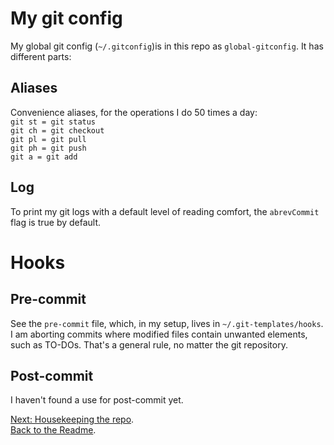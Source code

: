 # My git config
My global git config (`~/.gitconfig`)is in this repo as `global-gitconfig`. It has different parts:
## Aliases
Convenience aliases, for the operations I do 50 times a day:  
`git st = git status`  
`git ch = git checkout`  
`git pl = git pull`  
`git ph = git push`  
`git a = git add`  

## Log
To print my git logs with a default level of reading comfort, the `abrevCommit` flag is true by default.

# Hooks

## Pre-commit
See the `pre-commit` file, which, in my setup, lives in `~/.git-templates/hooks`.  
I am aborting commits where modified files contain unwanted elements, such as TO-DOs.
That's a general rule, no matter the git repository.

## Post-commit
I haven't found a use for post-commit yet.

[Next: Housekeeping the repo](housekeeping.md).  
[Back to the Readme](README.md).